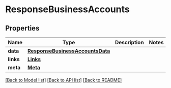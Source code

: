 # ResponseBusinessAccounts

## Properties
Name | Type | Description | Notes
------------ | ------------- | ------------- | -------------
**data** | [**ResponseBusinessAccountsData**](ResponseBusinessAccountsData.md) |  | 
**links** | [**Links**](Links.md) |  | 
**meta** | [**Meta**](Meta.md) |  | 

[[Back to Model list]](../README.md#documentation-for-models) [[Back to API list]](../README.md#documentation-for-api-endpoints) [[Back to README]](../README.md)

